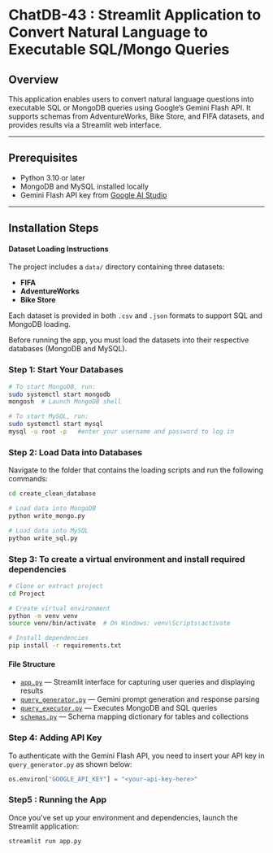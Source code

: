 # ChatDB-43 : Streamlit Application to Convert Natural Language to Executable SQL/Mongo Queries 

## Overview
This application enables users to convert natural language questions into executable SQL or MongoDB queries using Google’s Gemini Flash API. It supports schemas from AdventureWorks, Bike Store, and FIFA datasets, and provides results via a Streamlit web interface.

---

## Prerequisites

- Python 3.10 or later  
- MongoDB and MySQL installed locally  
- Gemini Flash API key from [Google AI Studio](https://makersuite.google.com/app)

---

## Installation Steps

#### Dataset Loading Instructions

The project includes a `data/` directory containing three datasets:
- **FIFA**
- **AdventureWorks**
- **Bike Store**

Each dataset is provided in both `.csv` and `.json` formats to support SQL and MongoDB loading.

Before running the app, you must load the datasets into their respective databases (MongoDB and MySQL).

### Step 1: Start Your Databases
```bash
# To start MongoDB, run:
sudo systemctl start mongodb
mongosh  # Launch MongoDB shell

# To start MySQL, run:
sudo systemctl start mysql
mysql -u root -p   #enter your username and password to log in
```

### Step 2: Load Data into Databases
Navigate to the folder that contains the loading scripts and run the following commands:
```bash
cd create_clean_database

# Load data into MongoDB
python write_mongo.py

# Load data into MySQL
python write_sql.py
```

### Step 3: To create a virtual environment and install required dependencies
```bash
# Clone or extract project
cd Project

# Create virtual environment
python -m venv venv
source venv/bin/activate  # On Windows: venv\Scripts\activate

# Install dependencies
pip install -r requirements.txt
```

#### File Structure

- [`app.py`](app.py) — Streamlit interface for capturing user queries and displaying results  
- [`query_generator.py`](query_generator.py) — Gemini prompt generation and response parsing  
- [`query_executor.py`](query_executor.py) — Executes MongoDB and SQL queries  
- [`schemas.py`](schemas.py) — Schema mapping dictionary for tables and collections  


### Step 4: Adding API Key

To authenticate with the Gemini Flash API, you need to insert your API key in `query_generator.py` as shown below:

```python
os.environ["GOOGLE_API_KEY"] = "<your-api-key-here>"
```
### Step5 : Running the App

Once you've set up your environment and dependencies, launch the Streamlit application:

```bash
streamlit run app.py


